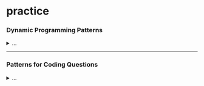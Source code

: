 # practice

### Dynamic Programming Patterns
<details>
<summary>...</summary>

[Pattern 1: 0/1 Knapsack](https://github.com/vot-developer/practice/tree/main/src/main/java/org/algorithms/dp/educative/knapsack)
([Tests](https://github.com/vot-developer/practice/tree/main/src/test/java/org/algorithms/dp/educative/knapsack))
<details>
<summary>...</summary>

* [0/1 Knapsack](https://github.com/vot-developer/practice/tree/main/src/main/java/org/algorithms/dp/educative/knapsack/Knapsack.java)
([Test](https://github.com/vot-developer/practice/tree/main/src/test/java/org/algorithms/dp/educative/knapsack/KnapsackTest.java))

* [Equal Subset Sum Partition](https://github.com/vot-developer/practice/tree/main/src/main/java/org/algorithms/dp/educative/knapsack/EqualSubsetSum.java)
([Test](https://github.com/vot-developer/practice/tree/main/src/test/java/org/algorithms/dp/educative/knapsack/EqualSubsetSumTest.java))

* [Subset Sum](https://github.com/vot-developer/practice/tree/main/src/main/java/org/algorithms/dp/educative/knapsack/SubsetSum.java)
([Test](https://github.com/vot-developer/practice/tree/main/src/test/java/org/algorithms/dp/educative/knapsack/SubsetSumTest.java))

* [Minimum Subset Sum Difference](https://github.com/vot-developer/practice/tree/main/src/main/java/org/algorithms/dp/educative/knapsack/MinimumSubsetSumDifference.java)
([Test](https://github.com/vot-developer/practice/tree/main/src/test/java/org/algorithms/dp/educative/knapsack/MinimumSubsetSumDifferenceTest.java))

* [Count of Subset Sum](https://github.com/vot-developer/practice/tree/main/src/main/java/org/algorithms/dp/educative/knapsack/CountSubsetSum.java)
  ([Test](https://github.com/vot-developer/practice/tree/main/src/test/java/org/algorithms/dp/educative/knapsack/CountSubsetSumTest.java))

* [Target Sum](https://github.com/vot-developer/practice/tree/main/src/main/java/org/algorithms/dp/educative/knapsack/TargetSum.java)
  ([Test](https://github.com/vot-developer/practice/tree/main/src/test/java/org/algorithms/dp/educative/knapsack/TargetSumTest.java))

</details>

---
[Pattern 2: Unbounded Knapsack](https://github.com/vot-developer/practice/tree/main/src/main/java/org/algorithms/dp/educative/unbounded_knapsack)
([Tests](https://github.com/vot-developer/practice/tree/main/src/test/java/org/algorithms/dp/educative/unbounded_knapsack))

<details>
<summary>...</summary>

* [Target Sum](https://github.com/vot-developer/practice/tree/main/src/main/java/org/algorithms/dp/educative/unbounded_knapsack/UnboundedKnapsack.java)
  ([Test](https://github.com/vot-developer/practice/tree/main/src/test/java/org/algorithms/dp/educative/unbounded_knapsack/UnboundedKnapsackTest.java))

* [Rod Cutting](https://github.com/vot-developer/practice/tree/main/src/main/java/org/algorithms/dp/educative/unbounded_knapsack/RodCutting.java)
  ([Test](https://github.com/vot-developer/practice/tree/main/src/test/java/org/algorithms/dp/educative/unbounded_knapsack/RodCuttingTest.java))  

* [Coin Change](https://github.com/vot-developer/practice/tree/main/src/main/java/org/algorithms/dp/educative/unbounded_knapsack/CoinChange.java)
  ([Test](https://github.com/vot-developer/practice/tree/main/src/test/java/org/algorithms/dp/educative/unbounded_knapsack/CoinChangeTest.java))

* [Minimum Coin Change](https://github.com/vot-developer/practice/tree/main/src/main/java/org/algorithms/dp/educative/unbounded_knapsack/MinimumCoinChange.java)
  ([Test](https://github.com/vot-developer/practice/tree/main/src/test/java/org/algorithms/dp/educative/unbounded_knapsack/MinimumCoinChangeTest.java))

* [Maximum Ribbon Cut](https://github.com/vot-developer/practice/tree/main/src/main/java/org/algorithms/dp/educative/unbounded_knapsack/MaximumRibbonCut.java)
  ([Test](https://github.com/vot-developer/practice/tree/main/src/test/java/org/algorithms/dp/educative/unbounded_knapsack/MaximumRibbonCutTest.java))

</details>

---
[Pattern 3: Fibonacci Numbers](https://github.com/vot-developer/practice/tree/main/src/main/java/org/algorithms/dp/educative/fibonacci_numbers)
([Tests](https://github.com/vot-developer/practice/tree/main/src/test/java/org/algorithms/dp/educative/fibonacci_numbers))

<details>
<summary>...</summary>

* [Fibonacci numbers](https://github.com/vot-developer/practice/tree/main/src/main/java/org/algorithms/dp/educative/fibonacci_numbers/Fibonacci.java)
  ([Test](https://github.com/vot-developer/practice/tree/main/src/test/java/org/algorithms/dp/educative/fibonacci_numbers/FibonacciTest.java))

* [Staircase](https://github.com/vot-developer/practice/tree/main/src/main/java/org/algorithms/dp/educative/fibonacci_numbers/Staircase.java)
  ([Test](https://github.com/vot-developer/practice/tree/main/src/test/java/org/algorithms/dp/educative/fibonacci_numbers/StaircaseTest.java))

* [Number factors](https://github.com/vot-developer/practice/tree/main/src/main/java/org/algorithms/dp/educative/fibonacci_numbers/NumberFactors.java)
  ([Test](https://github.com/vot-developer/practice/tree/main/src/test/java/org/algorithms/dp/educative/fibonacci_numbers/NumberFactorsTest.java))

* [Minimum jumps to reach the end](https://github.com/vot-developer/practice/tree/main/src/main/java/org/algorithms/dp/educative/fibonacci_numbers/MinimumJumps.java)
  ([Test](https://github.com/vot-developer/practice/tree/main/src/test/java/org/algorithms/dp/educative/fibonacci_numbers/MinimumJumpsTest.java))

* [Minimum jumps with fee](https://github.com/vot-developer/practice/tree/main/src/main/java/org/algorithms/dp/educative/fibonacci_numbers/MinimumJumpsWithFee.java)
  ([Test](https://github.com/vot-developer/practice/tree/main/src/test/java/org/algorithms/dp/educative/fibonacci_numbers/MinimumJumpsWithFeeTest.java))

* [House thief](https://github.com/vot-developer/practice/tree/main/src/main/java/org/algorithms/dp/educative/fibonacci_numbers/HouseThief.java)
  ([Test](https://github.com/vot-developer/practice/tree/main/src/test/java/org/algorithms/dp/educative/fibonacci_numbers/HouseThiefTest.java))

</details>

---
[Pattern 4: Palindromic Subsequence](https://github.com/vot-developer/practice/tree/main/src/main/java/org/algorithms/dp/educative/palindromic_subsequence)
([Tests](https://github.com/vot-developer/practice/tree/main/src/test/java/org/algorithms/dp/educative/palindromic_subsequence))

<details>
<summary>...</summary>

* [Longest Palindromic Subsequence](https://github.com/vot-developer/practice/tree/main/src/main/java/org/algorithms/dp/educative/palindromic_subsequence/LongestPalindromicSubsequence.java)
  ([Test](https://github.com/vot-developer/practice/tree/main/src/test/java/org/algorithms/dp/educative/palindromic_subsequence/LongestPalindromicSubsequenceTest.java))

* [Longest Palindromic Substring](https://github.com/vot-developer/practice/tree/main/src/main/java/org/algorithms/dp/educative/palindromic_subsequence/LongestPalindromicSubstring.java)
  ([Test](https://github.com/vot-developer/practice/tree/main/src/test/java/org/algorithms/dp/educative/palindromic_subsequence/LongestPalindromicSubstringTest.java))

* [Count of Palindromic Substrings](https://github.com/vot-developer/practice/tree/main/src/main/java/org/algorithms/dp/educative/palindromic_subsequence/CountPalindromicSubstrings.java)
  ([Test](https://github.com/vot-developer/practice/tree/main/src/test/java/org/algorithms/dp/educative/palindromic_subsequence/CountPalindromicSubstringsTest.java))

* [Minimum Deletions in a String to make it a Palindrome](https://github.com/vot-developer/practice/tree/main/src/main/java/org/algorithms/dp/educative/palindromic_subsequence/MinimumDeletionsToPalindrome.java)
  ([Test](https://github.com/vot-developer/practice/tree/main/src/test/java/org/algorithms/dp/educative/palindromic_subsequence/MinimumDeletionsToPalindromeTest.java))

* [Palindromic Partitioning](https://github.com/vot-developer/practice/tree/main/src/main/java/org/algorithms/dp/educative/palindromic_subsequence/PalindromicPartitioning.java)
  ([Test](https://github.com/vot-developer/practice/tree/main/src/test/java/org/algorithms/dp/educative/palindromic_subsequence/PalindromicPartitioningTest.java))

</details>

---
[Pattern 5: Longest Common Substring](https://github.com/vot-developer/practice/tree/main/src/main/java/org/algorithms/dp/educative/longest_common_substring)
([Tests](https://github.com/vot-developer/practice/tree/main/src/test/java/org/algorithms/dp/educative/longest_common_substring))

<details>
<summary>...</summary>

* [Longest Common Substring](https://github.com/vot-developer/practice/tree/main/src/main/java/org/algorithms/dp/educative/longest_common_substring/LongestCommonSubstring.java)
  ([Test](https://github.com/vot-developer/practice/tree/main/src/test/java/org/algorithms/dp/educative/longest_common_substring/LongestCommonSubstringTest.java))

* [Longest Common Subsequence](https://github.com/vot-developer/practice/tree/main/src/main/java/org/algorithms/dp/educative/longest_common_substring/LongestCommonSubsequence.java)
  ([Test](https://github.com/vot-developer/practice/tree/main/src/test/java/org/algorithms/dp/educative/longest_common_substring/LongestCommonSubsequenceTest.java))

* [Minimum Deletions & Insertions to Transform a String into another](https://github.com/vot-developer/practice/tree/main/src/main/java/org/algorithms/dp/educative/longest_common_substring/MinimumDeletionsAndInsertionsToTransform.java)
  ([Test](https://github.com/vot-developer/practice/tree/main/src/test/java/org/algorithms/dp/educative/longest_common_substring/MinimumDeletionsAndInsertionsToTransformTest.java))

* [Longest Increasing Subsequence](https://github.com/vot-developer/practice/tree/main/src/main/java/org/algorithms/dp/educative/longest_common_substring/LongestIncreasingSubsequence.java)
  ([Test](https://github.com/vot-developer/practice/tree/main/src/test/java/org/algorithms/dp/educative/longest_common_substring/LongestIncreasingSubsequenceTest.java))

* [Maximum Sum Increasing Subsequence](https://github.com/vot-developer/practice/tree/main/src/main/java/org/algorithms/dp/educative/longest_common_substring/MaximumSumIncreasingSubsequence.java)
  ([Test](https://github.com/vot-developer/practice/tree/main/src/test/java/org/algorithms/dp/educative/longest_common_substring/MaximumSumIncreasingSubsequenceTest.java))

* [Shortest Common Super-sequence](https://github.com/vot-developer/practice/tree/main/src/main/java/org/algorithms/dp/educative/longest_common_substring/ShortestCommonSuperSequence.java)
  ([Test](https://github.com/vot-developer/practice/tree/main/src/test/java/org/algorithms/dp/educative/longest_common_substring/ShortestCommonSuperSequenceTest.java))

* [Minimum Deletions to Make a Sequence Sorted](https://github.com/vot-developer/practice/tree/main/src/main/java/org/algorithms/dp/educative/longest_common_substring/MinimumDeletionsToMakeSequenceSorted.java)
  ([Test](https://github.com/vot-developer/practice/tree/main/src/test/java/org/algorithms/dp/educative/longest_common_substring/MinimumDeletionsToMakeSequenceSortedTest.java))  

* [Longest Repeating Subsequence](https://github.com/vot-developer/practice/tree/main/src/main/java/org/algorithms/dp/educative/longest_common_substring/LongestRepeatingSubsequence.java)
  ([Test](https://github.com/vot-developer/practice/tree/main/src/test/java/org/algorithms/dp/educative/longest_common_substring/LongestRepeatingSubsequenceTest.java))

* [Subsequence Pattern Matching](https://github.com/vot-developer/practice/tree/main/src/main/java/org/algorithms/dp/educative/longest_common_substring/SubsequencePatternMatching.java)
  ([Test](https://github.com/vot-developer/practice/tree/main/src/test/java/org/algorithms/dp/educative/longest_common_substring/SubsequencePatternMatchingTest.java))

* [Longest Bitonic Subsequence](https://github.com/vot-developer/practice/tree/main/src/main/java/org/algorithms/dp/educative/longest_common_substring/LongestBitonicSubsequence.java)
  ([Test](https://github.com/vot-developer/practice/tree/main/src/test/java/org/algorithms/dp/educative/longest_common_substring/LongestBitonicSubsequenceTest.java))

* [Longest Alternating Subsequence](https://github.com/vot-developer/practice/tree/main/src/main/java/org/algorithms/dp/educative/longest_common_substring/LongestAlternatingSubsequence.java)
  ([Test](https://github.com/vot-developer/practice/tree/main/src/test/java/org/algorithms/dp/educative/longest_common_substring/LongestAlternatingSubsequenceTest.java))

* [Edit Distance](https://github.com/vot-developer/practice/tree/main/src/main/java/org/algorithms/dp/educative/longest_common_substring/EditDistance.java)
  ([Test](https://github.com/vot-developer/practice/tree/main/src/test/java/org/algorithms/dp/educative/longest_common_substring/EditDistanceTest.java))

* [Strings Interleaving](https://github.com/vot-developer/practice/tree/main/src/main/java/org/algorithms/dp/educative/longest_common_substring/StringsInterleaving.java)
  ([Test](https://github.com/vot-developer/practice/tree/main/src/test/java/org/algorithms/dp/educative/longest_common_substring/StringsInterleavingTest.java))

</details>
</details>

---

### Patterns for Coding Questions

<details>
<summary>...</summary>

[Pattern 1: Sliding Window](https://github.com/vot-developer/practice/tree/main/src/main/java/org/algorithms/coding_patterns/educative/sliding_window)
([Tests](https://github.com/vot-developer/practice/tree/main/src/test/java/org/algorithms/coding_patterns/educative/sliding_window))
<details>
<summary>...</summary>

* [Maximum Sum Subarray of Size K (easy)](https://github.com/vot-developer/practice/tree/main/src/main/java/org/algorithms/coding_patterns/educative/sliding_window/MaximumSumSubarraySizeK.java)
  ([Test](https://github.com/vot-developer/practice/tree/main/src/test/java/org/algorithms/coding_patterns/educative/sliding_window/MaximumSumSubarraySizeKTest.java))

* [Smallest Subarray with a given sum (easy)](https://github.com/vot-developer/practice/tree/main/src/main/java/org/algorithms/coding_patterns/educative/sliding_window/SmallestSubarrayWithGivenSum.java)
  ([Test](https://github.com/vot-developer/practice/tree/main/src/test/java/org/algorithms/coding_patterns/educative/sliding_window/SmallestSubarrayWithGivenSumTest.java))

* [Longest Substring with K Distinct Characters (medium)](https://github.com/vot-developer/practice/tree/main/src/main/java/org/algorithms/coding_patterns/educative/sliding_window/LongestSubstringWithKDistinctCharacters.java)
  ([Test](https://github.com/vot-developer/practice/tree/main/src/test/java/org/algorithms/coding_patterns/educative/sliding_window/LongestSubstringWithKDistinctCharactersTest.java))

* [Fruits into Baskets (medium)](https://github.com/vot-developer/practice/tree/main/src/main/java/org/algorithms/coding_patterns/educative/sliding_window/FruitsIntoBaskets.java)
  ([Test](https://github.com/vot-developer/practice/tree/main/src/test/java/org/algorithms/coding_patterns/educative/sliding_window/FruitsIntoBasketsTest.java))

* [No-repeat Substring (hard)](https://github.com/vot-developer/practice/tree/main/src/main/java/org/algorithms/coding_patterns/educative/sliding_window/NoRepeatSubstring.java)
  ([Test](https://github.com/vot-developer/practice/tree/main/src/test/java/org/algorithms/coding_patterns/educative/sliding_window/NoRepeatSubstringTest.java))

* [Longest Substring with Same Letters after Replacement (hard)](https://github.com/vot-developer/practice/tree/main/src/main/java/org/algorithms/coding_patterns/educative/sliding_window/CharacterReplacement.java)
  ([Test](https://github.com/vot-developer/practice/tree/main/src/test/java/org/algorithms/coding_patterns/educative/sliding_window/CharacterReplacementTest.java))

* [Longest Subarray with Ones after Replacement (hard)](https://github.com/vot-developer/practice/tree/main/src/main/java/org/algorithms/coding_patterns/educative/sliding_window/ReplacingOnes.java)
  ([Test](https://github.com/vot-developer/practice/tree/main/src/test/java/org/algorithms/coding_patterns/educative/sliding_window/ReplacingOnesTest.java))

* [Permutation in a String (hard)](https://github.com/vot-developer/practice/tree/main/src/main/java/org/algorithms/coding_patterns/educative/sliding_window/StringPermutation.java)
  ([Test](https://github.com/vot-developer/practice/tree/main/src/test/java/org/algorithms/coding_patterns/educative/sliding_window/StringPermutationTest.java))

* [String Anagrams (hard)](https://github.com/vot-developer/practice/tree/main/src/main/java/org/algorithms/coding_patterns/educative/sliding_window/StringAnagrams.java)
  ([Test](https://github.com/vot-developer/practice/tree/main/src/test/java/org/algorithms/coding_patterns/educative/sliding_window/StringAnagramsTest.java))

* [Smallest Window containing Substring (hard)](https://github.com/vot-developer/practice/tree/main/src/main/java/org/algorithms/coding_patterns/educative/sliding_window/MinimumWindowSubstring.java)
  ([Test](https://github.com/vot-developer/practice/tree/main/src/test/java/org/algorithms/coding_patterns/educative/sliding_window/MinimumWindowSubstringTest.java))

* [Words Concatenation (hard)](https://github.com/vot-developer/practice/tree/main/src/main/java/org/algorithms/coding_patterns/educative/sliding_window/WordConcatenation.java)
  ([Test](https://github.com/vot-developer/practice/tree/main/src/test/java/org/algorithms/coding_patterns/educative/sliding_window/WordConcatenationTest.java))
</details>

---

[Pattern 2: Two Pointers](https://github.com/vot-developer/practice/tree/main/src/main/java/org/algorithms/coding_patterns/educative/two_pointers)
([Tests](https://github.com/vot-developer/practice/tree/main/src/test/java/org/algorithms/coding_patterns/educative/two_pointers))
<details>
<summary>...</summary>

* [Pair with Target Sum (easy)](https://github.com/vot-developer/practice/tree/main/src/main/java/org/algorithms/coding_patterns/educative/two_pointers/PairWithTargetSum.java)
  ([Test](https://github.com/vot-developer/practice/tree/main/src/test/java/org/algorithms/coding_patterns/educative/two_pointers/PairWithTargetSumTest.java))

* [Remove Duplicates (easy)](https://github.com/vot-developer/practice/tree/main/src/main/java/org/algorithms/coding_patterns/educative/two_pointers/RemoveDuplicates.java)
  ([Test](https://github.com/vot-developer/practice/tree/main/src/test/java/org/algorithms/coding_patterns/educative/two_pointers/RemoveDuplicatesTest.java))

* [Squaring a Sorted Array (easy)](https://github.com/vot-developer/practice/tree/main/src/main/java/org/algorithms/coding_patterns/educative/two_pointers/SortedArraySquares.java)
  ([Test](https://github.com/vot-developer/practice/tree/main/src/test/java/org/algorithms/coding_patterns/educative/two_pointers/SortedArraySquaresTest.java))

* [Triplet Sum to Zero (medium)](https://github.com/vot-developer/practice/tree/main/src/main/java/org/algorithms/coding_patterns/educative/two_pointers/TripletSumToZero.java)
  ([Test](https://github.com/vot-developer/practice/tree/main/src/test/java/org/algorithms/coding_patterns/educative/two_pointers/TripletSumToZeroTest.java))

* [Triplet Sum Close to Target (medium)](https://github.com/vot-developer/practice/tree/main/src/main/java/org/algorithms/coding_patterns/educative/two_pointers/TripletSumCloseToTarget.java)
  ([Test](https://github.com/vot-developer/practice/tree/main/src/test/java/org/algorithms/coding_patterns/educative/two_pointers/TripletSumCloseToTargetTest.java))

* [Triplets with Smaller Sum (medium)](https://github.com/vot-developer/practice/tree/main/src/main/java/org/algorithms/coding_patterns/educative/two_pointers/TripletWithSmallerSum.java)
  ([Test](https://github.com/vot-developer/practice/tree/main/src/test/java/org/algorithms/coding_patterns/educative/two_pointers/TripletWithSmallerSumTest.java))

* [Subarrays with Product Less than a Target (medium)](https://github.com/vot-developer/practice/tree/main/src/main/java/org/algorithms/coding_patterns/educative/two_pointers/SubarrayProductLessThanK.java)
  ([Test](https://github.com/vot-developer/practice/tree/main/src/test/java/org/algorithms/coding_patterns/educative/two_pointers/SubarrayProductLessThanKTest.java))

* [Dutch National Flag Problem (medium)](https://github.com/vot-developer/practice/tree/main/src/main/java/org/algorithms/coding_patterns/educative/two_pointers/DutchFlag.java)
  ([Test](https://github.com/vot-developer/practice/tree/main/src/test/java/org/algorithms/coding_patterns/educative/two_pointers/DutchFlagTest.java))

* [Quadruple Sum to Target (medium)](https://github.com/vot-developer/practice/tree/main/src/main/java/org/algorithms/coding_patterns/educative/two_pointers/QuadrupleSumToTarget.java)
  ([Test](https://github.com/vot-developer/practice/tree/main/src/test/java/org/algorithms/coding_patterns/educative/two_pointers/QuadrupleSumToTargetTest.java))

* [Comparing Strings containing Backspaces (medium)](https://github.com/vot-developer/practice/tree/main/src/main/java/org/algorithms/coding_patterns/educative/two_pointers/BackspaceCompare.java)
  ([Test](https://github.com/vot-developer/practice/tree/main/src/test/java/org/algorithms/coding_patterns/educative/two_pointers/BackspaceCompareTest.java))

* [Minimum Window Sort (medium)](https://github.com/vot-developer/practice/tree/main/src/main/java/org/algorithms/coding_patterns/educative/two_pointers/ShortestWindowSort.java)
  ([Test](https://github.com/vot-developer/practice/tree/main/src/test/java/org/algorithms/coding_patterns/educative/two_pointers/ShortestWindowSortTest.java))

</details>

---

[Pattern 3: Fast & Slow pointers](https://github.com/vot-developer/practice/tree/main/src/main/java/org/algorithms/coding_patterns/educative/fast_slow_pointers)
([Tests](https://github.com/vot-developer/practice/tree/main/src/test/java/org/algorithms/coding_patterns/educative/fast_slow_pointers))
<details>
<summary>...</summary>

* [LinkedList Cycle (easy)](https://github.com/vot-developer/practice/tree/main/src/main/java/org/algorithms/coding_patterns/educative/fast_slow_pointers/LinkedListCycle.java)
  ([Test](https://github.com/vot-developer/practice/tree/main/src/test/java/org/algorithms/coding_patterns/educative/fast_slow_pointers/LinkedListCycleTest.java))

* [LinkedList Cycle (easy)](https://github.com/vot-developer/practice/tree/main/src/main/java/org/algorithms/coding_patterns/educative/fast_slow_pointers/LinkedListCycle.java)
  ([Test](https://github.com/vot-developer/practice/tree/main/src/test/java/org/algorithms/coding_patterns/educative/fast_slow_pointers/LinkedListCycleTest.java))

* [LinkedList Cycle Length (easy)](https://github.com/vot-developer/practice/tree/main/src/main/java/org/algorithms/coding_patterns/educative/fast_slow_pointers/LinkedListCycleLength.java)
  ([Test](https://github.com/vot-developer/practice/tree/main/src/test/java/org/algorithms/coding_patterns/educative/fast_slow_pointers/LinkedListCycleLengthTest.java))

* [Start of LinkedList Cycle (medium)](https://github.com/vot-developer/practice/tree/main/src/main/java/org/algorithms/coding_patterns/educative/fast_slow_pointers/LinkedListCycleLength.java)
  ([Test](https://github.com/vot-developer/practice/tree/main/src/test/java/org/algorithms/coding_patterns/educative/fast_slow_pointers/LinkedListCycleLengthTest.java))

* [Happy Number (medium)](https://github.com/vot-developer/practice/tree/main/src/main/java/org/algorithms/coding_patterns/educative/fast_slow_pointers/HappyNumber.java)
  ([Test](https://github.com/vot-developer/practice/tree/main/src/test/java/org/algorithms/coding_patterns/educative/fast_slow_pointers/HappyNumberTest.java))

* [Middle of the LinkedList (easy)](https://github.com/vot-developer/practice/tree/main/src/main/java/org/algorithms/coding_patterns/educative/fast_slow_pointers/MiddleOfLinkedList.java)
  ([Test](https://github.com/vot-developer/practice/tree/main/src/test/java/org/algorithms/coding_patterns/educative/fast_slow_pointers/MiddleOfLinkedListTest.java))

* [Palindrome LinkedList (medium)](https://github.com/vot-developer/practice/tree/main/src/main/java/org/algorithms/coding_patterns/educative/fast_slow_pointers/PalindromicLinkedList.java)
  ([Test](https://github.com/vot-developer/practice/tree/main/src/test/java/org/algorithms/coding_patterns/educative/fast_slow_pointers/PalindromicLinkedListTest.java))

* [Rearrange a LinkedList (medium)](https://github.com/vot-developer/practice/tree/main/src/main/java/org/algorithms/coding_patterns/educative/fast_slow_pointers/RearrangeList.java)
  ([Test](https://github.com/vot-developer/practice/tree/main/src/test/java/org/algorithms/coding_patterns/educative/fast_slow_pointers/RearrangeListTest.java))

* [Cycle in a Circular Array (hard)](https://github.com/vot-developer/practice/tree/main/src/main/java/org/algorithms/coding_patterns/educative/fast_slow_pointers/CircularArrayLoop.java)
  ([Test](https://github.com/vot-developer/practice/tree/main/src/test/java/org/algorithms/coding_patterns/educative/fast_slow_pointers/CircularArrayLoopTest.java))

</details>

---

[Pattern 4: Merge Intervals](https://github.com/vot-developer/practice/tree/main/src/main/java/org/algorithms/coding_patterns/educative/merge_intervals)
([Tests](https://github.com/vot-developer/practice/tree/main/src/test/java/org/algorithms/coding_patterns/educative/merge_intervals))
<details>
<summary>...</summary>

* [Merge Intervals (medium)](https://github.com/vot-developer/practice/tree/main/src/main/java/org/algorithms/coding_patterns/educative/merge_intervals/MergeIntervals.java)
  ([Test](https://github.com/vot-developer/practice/tree/main/src/test/java/org/algorithms/coding_patterns/educative/merge_intervals/MergeIntervalsTest.java))

* [Insert Interval (medium)](https://github.com/vot-developer/practice/tree/main/src/main/java/org/algorithms/coding_patterns/educative/merge_intervals/InsertInterval.java)
  ([Test](https://github.com/vot-developer/practice/tree/main/src/test/java/org/algorithms/coding_patterns/educative/merge_intervals/InsertIntervalTest.java))

* [Intervals Intersection (medium)](https://github.com/vot-developer/practice/tree/main/src/main/java/org/algorithms/coding_patterns/educative/merge_intervals/IntervalsIntersection.java)
  ([Test](https://github.com/vot-developer/practice/tree/main/src/test/java/org/algorithms/coding_patterns/educative/merge_intervals/IntervalsIntersectionTest.java))

* [Conflicting Appointments (medium)](https://github.com/vot-developer/practice/tree/main/src/main/java/org/algorithms/coding_patterns/educative/merge_intervals/ConflictingAppointments.java)
  ([Test](https://github.com/vot-developer/practice/tree/main/src/test/java/org/algorithms/coding_patterns/educative/merge_intervals/ConflictingAppointmentsTest.java))

* [Minimum Meeting Rooms (hard)](https://github.com/vot-developer/practice/tree/main/src/main/java/org/algorithms/coding_patterns/educative/merge_intervals/MinimumMeetingRooms.java)
  ([Test](https://github.com/vot-developer/practice/tree/main/src/test/java/org/algorithms/coding_patterns/educative/merge_intervals/MinimumMeetingRoomsTest.java))

* [Maximum CPU Load (hard)](https://github.com/vot-developer/practice/tree/main/src/main/java/org/algorithms/coding_patterns/educative/merge_intervals/MaximumCPULoad.java)
  ([Test](https://github.com/vot-developer/practice/tree/main/src/test/java/org/algorithms/coding_patterns/educative/merge_intervals/MaximumCPULoadTest.java))

* [Employee Free Time (hard)](https://github.com/vot-developer/practice/tree/main/src/main/java/org/algorithms/coding_patterns/educative/merge_intervals/EmployeeFreeTime.java)
  ([Test](https://github.com/vot-developer/practice/tree/main/src/test/java/org/algorithms/coding_patterns/educative/merge_intervals/EmployeeFreeTimeTest.java))
  
</details>

---

[Pattern 5: Cyclic Sort](https://github.com/vot-developer/practice/tree/main/src/main/java/org/algorithms/coding_patterns/educative/cyclic_sort)
([Tests](https://github.com/vot-developer/practice/tree/main/src/test/java/org/algorithms/coding_patterns/educative/cyclic_sort))
<details>
<summary>...</summary>

* [Cyclic Sort (easy)](https://github.com/vot-developer/practice/tree/main/src/main/java/org/algorithms/coding_patterns/educative/cyclic_sort/CyclicSort.java)
  ([Test](https://github.com/vot-developer/practice/tree/main/src/test/java/org/algorithms/coding_patterns/educative/cyclic_sort/CyclicSortTest.java))

* [Find the Missing Number (easy)](https://github.com/vot-developer/practice/tree/main/src/main/java/org/algorithms/coding_patterns/educative/cyclic_sort/MissingNumber.java)
  ([Test](https://github.com/vot-developer/practice/tree/main/src/test/java/org/algorithms/coding_patterns/educative/cyclic_sort/MissingNumberTest.java))

* [Find all Missing Numbers (easy)](https://github.com/vot-developer/practice/tree/main/src/main/java/org/algorithms/coding_patterns/educative/cyclic_sort/AllMissingNumbers.java)
  ([Test](https://github.com/vot-developer/practice/tree/main/src/test/java/org/algorithms/coding_patterns/educative/cyclic_sort/AllMissingNumbersTest.java))

* [Find the Duplicate Number (easy)](https://github.com/vot-developer/practice/tree/main/src/main/java/org/algorithms/coding_patterns/educative/cyclic_sort/FindDuplicate.java)
  ([Test](https://github.com/vot-developer/practice/tree/main/src/test/java/org/algorithms/coding_patterns/educative/cyclic_sort/FindDuplicateTest.java))

* [Find all Duplicate Numbers (easy)](https://github.com/vot-developer/practice/tree/main/src/main/java/org/algorithms/coding_patterns/educative/cyclic_sort/FindAllDuplicate.java)
  ([Test](https://github.com/vot-developer/practice/tree/main/src/test/java/org/algorithms/coding_patterns/educative/cyclic_sort/FindAllDuplicateTest.java))

* [Find the Corrupt Pair (easy)](https://github.com/vot-developer/practice/tree/main/src/main/java/org/algorithms/coding_patterns/educative/cyclic_sort/FindCorruptNums.java)
  ([Test](https://github.com/vot-developer/practice/tree/main/src/test/java/org/algorithms/coding_patterns/educative/cyclic_sort/FindCorruptNumsTest.java))

* [Find the Smallest Missing Positive Number (medium)](https://github.com/vot-developer/practice/tree/main/src/main/java/org/algorithms/coding_patterns/educative/cyclic_sort/FirstSmallestMissingPositive.java)
  ([Test](https://github.com/vot-developer/practice/tree/main/src/test/java/org/algorithms/coding_patterns/educative/cyclic_sort/FirstSmallestMissingPositiveTest.java))

* [Find the First K Missing Positive Numbers (hard)](https://github.com/vot-developer/practice/tree/main/src/main/java/org/algorithms/coding_patterns/educative/cyclic_sort/FirstKMissingPositive.java)
  ([Test](https://github.com/vot-developer/practice/tree/main/src/test/java/org/algorithms/coding_patterns/educative/cyclic_sort/FirstKMissingPositiveTest.java))
  
</details>

---

[Pattern 6: Reversal of a LinkedList](https://github.com/vot-developer/practice/tree/main/src/main/java/org/algorithms/coding_patterns/educative/reversal_linkedlist)
([Tests](https://github.com/vot-developer/practice/tree/main/src/test/java/org/algorithms/coding_patterns/educative/reversal_linkedlist))
<details>
<summary>...</summary>

* [Reverse a LinkedList (easy)](https://github.com/vot-developer/practice/tree/main/src/main/java/org/algorithms/coding_patterns/educative/reversal_linkedlist/ReverseLinkedList.java)
  ([Test](https://github.com/vot-developer/practice/tree/main/src/test/java/org/algorithms/coding_patterns/educative/reversal_linkedlist/ReverseLinkedListTest.java))

* [Reverse a Sub-list (medium)](https://github.com/vot-developer/practice/tree/main/src/main/java/org/algorithms/coding_patterns/educative/reversal_linkedlist/ReverseSubList.java)
  ([Test](https://github.com/vot-developer/practice/tree/main/src/test/java/org/algorithms/coding_patterns/educative/reversal_linkedlist/ReverseSubListTest.java))

* [Reverse every K-element Sub-list (medium)](https://github.com/vot-developer/practice/tree/main/src/main/java/org/algorithms/coding_patterns/educative/reversal_linkedlist/ReverseEveryKElements.java)
  ([Test](https://github.com/vot-developer/practice/tree/main/src/test/java/org/algorithms/coding_patterns/educative/reversal_linkedlist/ReverseEveryKElementsTest.java))

* [Reverse alternating K-element Sub-list (medium)](https://github.com/vot-developer/practice/tree/main/src/main/java/org/algorithms/coding_patterns/educative/reversal_linkedlist/ReverseEveryKElements.java)
  ([Test](https://github.com/vot-developer/practice/tree/main/src/test/java/org/algorithms/coding_patterns/educative/reversal_linkedlist/ReverseEveryKElementsTest.java))

* [Rotate a LinkedList (medium)](https://github.com/vot-developer/practice/tree/main/src/main/java/org/algorithms/coding_patterns/educative/reversal_linkedlist/RotateList.java)
  ([Test](https://github.com/vot-developer/practice/tree/main/src/test/java/org/algorithms/coding_patterns/educative/reversal_linkedlist/RotateListTest.java))
  
</details>

---

[Pattern 7: Tree Breadth First Search](https://github.com/vot-developer/practice/tree/main/src/main/java/org/algorithms/coding_patterns/educative/breadth_first_search)
([Tests](https://github.com/vot-developer/practice/tree/main/src/test/java/org/algorithms/coding_patterns/educative/breadth_first_search))
<details>
<summary>...</summary>

* [Binary Tree Level Order Traversal (easy)](https://github.com/vot-developer/practice/tree/main/src/main/java/org/algorithms/coding_patterns/educative/breadth_first_search/LevelOrderTraversal.java)
  ([Test](https://github.com/vot-developer/practice/tree/main/src/test/java/org/algorithms/coding_patterns/educative/breadth_first_search/LevelOrderTraversalTest.java))

* [Reverse Level Order Traversal (easy)](https://github.com/vot-developer/practice/tree/main/src/main/java/org/algorithms/coding_patterns/educative/breadth_first_search/ReverseLevelOrderTraversal.java)
  ([Test](https://github.com/vot-developer/practice/tree/main/src/test/java/org/algorithms/coding_patterns/educative/breadth_first_search/ReverseLevelOrderTraversalTest.java))

* [Zigzag Traversal (medium)](https://github.com/vot-developer/practice/tree/main/src/main/java/org/algorithms/coding_patterns/educative/breadth_first_search/ZigzagTraversal.java)
  ([Test](https://github.com/vot-developer/practice/tree/main/src/test/java/org/algorithms/coding_patterns/educative/breadth_first_search/ZigzagTraversalTest.java))

* [Level Averages in a Binary Tree (easy)](https://github.com/vot-developer/practice/tree/main/src/main/java/org/algorithms/coding_patterns/educative/breadth_first_search/LevelAverage.java)
  ([Test](https://github.com/vot-developer/practice/tree/main/src/test/java/org/algorithms/coding_patterns/educative/breadth_first_search/LevelAverageTest.java))

* [Minimum Depth of a Binary Tree (easy)](https://github.com/vot-developer/practice/tree/main/src/main/java/org/algorithms/coding_patterns/educative/breadth_first_search/MinimumBinaryTreeDepth.java)
  ([Test](https://github.com/vot-developer/practice/tree/main/src/test/java/org/algorithms/coding_patterns/educative/breadth_first_search/MinimumBinaryTreeDepthTest.java))

* [Level Order Successor (easy)](https://github.com/vot-developer/practice/tree/main/src/main/java/org/algorithms/coding_patterns/educative/breadth_first_search/LevelOrderSuccessor.java)
  ([Test](https://github.com/vot-developer/practice/tree/main/src/test/java/org/algorithms/coding_patterns/educative/breadth_first_search/LevelOrderSuccessorTest.java))

* [Connect Level Order Siblings (medium)](https://github.com/vot-developer/practice/tree/main/src/main/java/org/algorithms/coding_patterns/educative/breadth_first_search/ConnectLevelOrderSiblings.java)
  ([Test](https://github.com/vot-developer/practice/tree/main/src/test/java/org/algorithms/coding_patterns/educative/breadth_first_search/ConnectLevelOrderSiblingsTest.java))

* [Connect All Level Order Siblings (medium)](https://github.com/vot-developer/practice/tree/main/src/main/java/org/algorithms/coding_patterns/educative/breadth_first_search/ConnectAllSiblings.java)
  ([Test](https://github.com/vot-developer/practice/tree/main/src/test/java/org/algorithms/coding_patterns/educative/breadth_first_search/ConnectAllSiblingsTest.java))

* [Right View of a Binary Tree (easy)](https://github.com/vot-developer/practice/tree/main/src/main/java/org/algorithms/coding_patterns/educative/breadth_first_search/RightViewTree.java)
  ([Test](https://github.com/vot-developer/practice/tree/main/src/test/java/org/algorithms/coding_patterns/educative/breadth_first_search/RightViewTreeTest.java))
  
</details>

---

[Pattern 8: Tree Depth First Search](https://github.com/vot-developer/practice/tree/main/src/main/java/org/algorithms/coding_patterns/educative/deep_first_search)
([Tests](https://github.com/vot-developer/practice/tree/main/src/test/java/org/algorithms/coding_patterns/educative/deep_first_search))
<details>
<summary>...</summary>

* [Binary Tree Path Sum (easy)](https://github.com/vot-developer/practice/tree/main/src/main/java/org/algorithms/coding_patterns/educative/deep_first_search/TreePathSum.java)
  ([Test](https://github.com/vot-developer/practice/tree/main/src/test/java/org/algorithms/coding_patterns/educative/deep_first_search/TreePathSumTest.java))

* [All Paths for a Sum (medium)](https://github.com/vot-developer/practice/tree/main/src/main/java/org/algorithms/coding_patterns/educative/deep_first_search/FindAllTreePaths.java)
  ([Test](https://github.com/vot-developer/practice/tree/main/src/test/java/org/algorithms/coding_patterns/educative/deep_first_search/FindAllTreePathsTest.java))

* [Sum of Path Numbers (medium)](https://github.com/vot-developer/practice/tree/main/src/main/java/org/algorithms/coding_patterns/educative/deep_first_search/SumOfPathNumbers.java)
  ([Test](https://github.com/vot-developer/practice/tree/main/src/test/java/org/algorithms/coding_patterns/educative/deep_first_search/SumOfPathNumbersTest.java))

* [Path With Given Sequence (medium)](https://github.com/vot-developer/practice/tree/main/src/main/java/org/algorithms/coding_patterns/educative/deep_first_search/PathWithGivenSequence.java)
  ([Test](https://github.com/vot-developer/practice/tree/main/src/test/java/org/algorithms/coding_patterns/educative/deep_first_search/PathWithGivenSequenceTest.java))

* [Count Paths for a Sum (medium)](https://github.com/vot-developer/practice/tree/main/src/main/java/org/algorithms/coding_patterns/educative/deep_first_search/CountAllPathSum.java)
  ([Test](https://github.com/vot-developer/practice/tree/main/src/test/java/org/algorithms/coding_patterns/educative/deep_first_search/CountAllPathSumTest.java))

* [Tree Diameter (medium)](https://github.com/vot-developer/practice/tree/main/src/main/java/org/algorithms/coding_patterns/educative/deep_first_search/TreeDiameter.java)
  ([Test](https://github.com/vot-developer/practice/tree/main/src/test/java/org/algorithms/coding_patterns/educative/deep_first_search/TreeDiameterTest.java))

* [Path with Maximum Sum (hard)](https://github.com/vot-developer/practice/tree/main/src/main/java/org/algorithms/coding_patterns/educative/deep_first_search/MaximumPathSum.java)
  ([Test](https://github.com/vot-developer/practice/tree/main/src/test/java/org/algorithms/coding_patterns/educative/deep_first_search/MaximumPathSumTest.java))
  
</details>

---

[Pattern 9: Two Heaps](https://github.com/vot-developer/practice/tree/main/src/main/java/org/algorithms/coding_patterns/educative/two_heaps)
([Tests](https://github.com/vot-developer/practice/tree/main/src/test/java/org/algorithms/coding_patterns/educative/two_heaps))
<details>
<summary>...</summary>

* [Find the Median of a Number Stream (medium)](https://github.com/vot-developer/practice/tree/main/src/main/java/org/algorithms/coding_patterns/educative/two_heaps/MedianOfAStream.java)
  ([Test](https://github.com/vot-developer/practice/tree/main/src/test/java/org/algorithms/coding_patterns/educative/two_heaps/MedianOfAStreamTest.java))

* [Sliding Window Median (hard)](https://github.com/vot-developer/practice/tree/main/src/main/java/org/algorithms/coding_patterns/educative/two_heaps/SlidingWindowMedian.java)
  ([Test](https://github.com/vot-developer/practice/tree/main/src/test/java/org/algorithms/coding_patterns/educative/two_heaps/SlidingWindowMedianTest.java))

* [Maximize Capital (hard)](https://github.com/vot-developer/practice/tree/main/src/main/java/org/algorithms/coding_patterns/educative/two_heaps/MaximizeCapital.java)
  ([Test](https://github.com/vot-developer/practice/tree/main/src/test/java/org/algorithms/coding_patterns/educative/two_heaps/MaximizeCapitalTest.java))

* [Next Interval (hard)](https://github.com/vot-developer/practice/tree/main/src/main/java/org/algorithms/coding_patterns/educative/two_heaps/NextInterval.java)
  ([Test](https://github.com/vot-developer/practice/tree/main/src/test/java/org/algorithms/coding_patterns/educative/two_heaps/NextIntervalTest.java))
  
</details>

---

[Pattern 10: Subsets](https://github.com/vot-developer/practice/tree/main/src/main/java/org/algorithms/coding_patterns/educative/subsets)
([Tests](https://github.com/vot-developer/practice/tree/main/src/test/java/org/algorithms/coding_patterns/educative/subsets))
<details>
<summary>...</summary>

* [Subsets (easy)](https://github.com/vot-developer/practice/tree/main/src/main/java/org/algorithms/coding_patterns/educative/subsets/Subsets.java)
  ([Test](https://github.com/vot-developer/practice/tree/main/src/test/java/org/algorithms/coding_patterns/educative/subsets/SubsetsTest.java))

* [Subsets With Duplicates (easy)](https://github.com/vot-developer/practice/tree/main/src/main/java/org/algorithms/coding_patterns/educative/subsets/SubsetWithDuplicates.java)
  ([Test](https://github.com/vot-developer/practice/tree/main/src/test/java/org/algorithms/coding_patterns/educative/subsets/SubsetWithDuplicatesTest.java))

* [Permutations (medium)](https://github.com/vot-developer/practice/tree/main/src/main/java/org/algorithms/coding_patterns/educative/subsets/Permutations.java)
  ([Test](https://github.com/vot-developer/practice/tree/main/src/test/java/org/algorithms/coding_patterns/educative/subsets/PermutationsTest.java))

* [String Permutations by changing case (medium)](https://github.com/vot-developer/practice/tree/main/src/main/java/org/algorithms/coding_patterns/educative/subsets/LetterCaseStringPermutation.java)
  ([Test](https://github.com/vot-developer/practice/tree/main/src/test/java/org/algorithms/coding_patterns/educative/subsets/LetterCaseStringPermutationTest.java))

* [Balanced Parentheses (hard)](https://github.com/vot-developer/practice/tree/main/src/main/java/org/algorithms/coding_patterns/educative/subsets/GenerateParentheses.java)
  ([Test](https://github.com/vot-developer/practice/tree/main/src/test/java/org/algorithms/coding_patterns/educative/subsets/GenerateParenthesesTest.java))

* [Unique Generalized Abbreviations (hard)](https://github.com/vot-developer/practice/tree/main/src/main/java/org/algorithms/coding_patterns/educative/subsets/GeneralizedAbbreviation.java)
  ([Test](https://github.com/vot-developer/practice/tree/main/src/test/java/org/algorithms/coding_patterns/educative/subsets/GeneralizedAbbreviationTest.java))

* [Evaluate Expression (hard)](https://github.com/vot-developer/practice/tree/main/src/main/java/org/algorithms/coding_patterns/educative/subsets/EvaluateExpression.java)
  ([Test](https://github.com/vot-developer/practice/tree/main/src/test/java/org/algorithms/coding_patterns/educative/subsets/EvaluateExpressionTest.java))

* [Structurally Unique Binary Search Trees (hard)](https://github.com/vot-developer/practice/tree/main/src/main/java/org/algorithms/coding_patterns/educative/subsets/UniqueTrees.java)
  ([Test](https://github.com/vot-developer/practice/tree/main/src/test/java/org/algorithms/coding_patterns/educative/subsets/UniqueTreesTest.java))

* [Count of Structurally Unique Binary Search Trees (hard)](https://github.com/vot-developer/practice/tree/main/src/main/java/org/algorithms/coding_patterns/educative/subsets/CountUniqueTrees.java)
  ([Test](https://github.com/vot-developer/practice/tree/main/src/test/java/org/algorithms/coding_patterns/educative/subsets/CountUniqueTreesTest.java))
  
</details>

---

[Pattern 11: Modified Binary Search](https://github.com/vot-developer/practice/tree/main/src/main/java/org/algorithms/coding_patterns/educative/modified_binary_search)
([Tests](https://github.com/vot-developer/practice/tree/main/src/test/java/org/algorithms/coding_patterns/educative/modified_binary_search))
<details>
<summary>...</summary>

* [Order-agnostic Binary Search (easy)](https://github.com/vot-developer/practice/tree/main/src/main/java/org/algorithms/coding_patterns/educative/modified_binary_search/BinarySearch.java)
  ([Test](https://github.com/vot-developer/practice/tree/main/src/test/java/org/algorithms/coding_patterns/educative/modified_binary_search/BinarySearchTest.java))

* [Ceiling of a Number (medium)](https://github.com/vot-developer/practice/tree/main/src/main/java/org/algorithms/coding_patterns/educative/modified_binary_search/CeilingOfANumber.java)
  ([Test](https://github.com/vot-developer/practice/tree/main/src/test/java/org/algorithms/coding_patterns/educative/modified_binary_search/CeilingOfANumberTest.java))

* [Next Letter (medium)](https://github.com/vot-developer/practice/tree/main/src/main/java/org/algorithms/coding_patterns/educative/modified_binary_search/NextLetter.java)
  ([Test](https://github.com/vot-developer/practice/tree/main/src/test/java/org/algorithms/coding_patterns/educative/modified_binary_search/NextLetterTest.java))

* [Number Range (medium)](https://github.com/vot-developer/practice/tree/main/src/main/java/org/algorithms/coding_patterns/educative/modified_binary_search/FindRange.java)
  ([Test](https://github.com/vot-developer/practice/tree/main/src/test/java/org/algorithms/coding_patterns/educative/modified_binary_search/FindRangeTest.java))

* [Search in a Sorted Infinite Array (medium)](https://github.com/vot-developer/practice/tree/main/src/main/java/org/algorithms/coding_patterns/educative/modified_binary_search/SearchInfiniteSortedArray.java)
  ([Test](https://github.com/vot-developer/practice/tree/main/src/test/java/org/algorithms/coding_patterns/educative/modified_binary_search/SearchInfiniteSortedArrayTest.java))

* [Minimum Difference Element (medium)](https://github.com/vot-developer/practice/tree/main/src/main/java/org/algorithms/coding_patterns/educative/modified_binary_search/MinimumDifference.java)
  ([Test](https://github.com/vot-developer/practice/tree/main/src/test/java/org/algorithms/coding_patterns/educative/modified_binary_search/MinimumDifferenceTest.java))

* [Bitonic Array Maximum (easy)](https://github.com/vot-developer/practice/tree/main/src/main/java/org/algorithms/coding_patterns/educative/modified_binary_search/MaxInBitonicArray.java)
  ([Test](https://github.com/vot-developer/practice/tree/main/src/test/java/org/algorithms/coding_patterns/educative/modified_binary_search/MaxInBitonicArrayTest.java))

* [Search Bitonic Array (medium)](https://github.com/vot-developer/practice/tree/main/src/main/java/org/algorithms/coding_patterns/educative/modified_binary_search/SearchBitonicArray.java)
  ([Test](https://github.com/vot-developer/practice/tree/main/src/test/java/org/algorithms/coding_patterns/educative/modified_binary_search/SearchBitonicArrayTest.java))

* [Search in Rotated Array (medium)](https://github.com/vot-developer/practice/tree/main/src/main/java/org/algorithms/coding_patterns/educative/modified_binary_search/SearchRotatedArray.java)
  ([Test](https://github.com/vot-developer/practice/tree/main/src/test/java/org/algorithms/coding_patterns/educative/modified_binary_search/SearchRotatedArrayTest.java))

* [Rotation Count (medium)](https://github.com/vot-developer/practice/tree/main/src/main/java/org/algorithms/coding_patterns/educative/modified_binary_search/RotationCountOfRotatedArray.java)
  ([Test](https://github.com/vot-developer/practice/tree/main/src/test/java/org/algorithms/coding_patterns/educative/modified_binary_search/RotationCountOfRotatedArrayTest.java))

</details>

---

[Pattern 12: Bitwise XOR](https://github.com/vot-developer/practice/tree/main/src/main/java/org/algorithms/coding_patterns/educative/bitwise_xor)
([Tests](https://github.com/vot-developer/practice/tree/main/src/test/java/org/algorithms/coding_patterns/educative/bitwise_xor))
<details>
<summary>...</summary>

* [Single Number (easy)](https://github.com/vot-developer/practice/tree/main/src/main/java/org/algorithms/coding_patterns/educative/bitwise_xor/SingleNumber.java)
  ([Test](https://github.com/vot-developer/practice/tree/main/src/test/java/org/algorithms/coding_patterns/educative/bitwise_xor/SingleNumberTest.java))

* [Two Single Numbers (medium)](https://github.com/vot-developer/practice/tree/main/src/main/java/org/algorithms/coding_patterns/educative/bitwise_xor/TwoSingleNumbers.java)
  ([Test](https://github.com/vot-developer/practice/tree/main/src/test/java/org/algorithms/coding_patterns/educative/bitwise_xor/TwoSingleNumbersTest.java))

* [Complement of Base 10 Number (medium)](https://github.com/vot-developer/practice/tree/main/src/main/java/org/algorithms/coding_patterns/educative/bitwise_xor/CalculateComplement.java)
  ([Test](https://github.com/vot-developer/practice/tree/main/src/test/java/org/algorithms/coding_patterns/educative/bitwise_xor/CalculateComplementTest.java))
  
</details>

---

</details>
